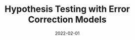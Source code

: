 ---
title: "Hypothesis Testing with Error Correction Models"
collection: publications
permalink: /publication/2021-HypothesisTesting
excerpt: "Grant and Lebo (2016) and Keele et al. (2016) clarify the conditions under which the popular general error correction model (GECM) can be used and interpreted easily: In a bivariate GECM the data must be integrated in order to rely on the error correction coefficient, `alpha^{*}_{1}`, to test cointegration and measure the rate of error correction between a single exogenous $x$ and a dependent variable, $y$. Here we demonstrate that even if the data are all integrated, the test on `alpha^{*}_{1}` is misunderstood when there is more than a single independent variable. The null hypothesis is that there is no cointegration between $y$ and any $x$ but the correct alternative hypothesis is that $y$ is cointegrated with at least one—but not necessarily more than one—of the $x$'s. A significant can occur when some $I(1)$ regressors are not cointegrated and the equation is not balanced. Thus, the correct limiting distributions of the right-hand-side long-run coefficients may be unknown. We use simulations to demonstrate the problem and then discuss implications for applied examples."
date: 2022-02-01
venue: 'Political Science Research & Methods'
paperurl: '/files/articles/kraft2021hypothesis_accepted.pdf'
appendix: '/files/articles/kraft2021hypothesis_appendix.pdf'
link: 'https://doi.org/10.1017/psrm.2021.41'
citation: 'Kraft, Patrick, Ellen M. Key, and Matthew J. Lebo. (forthcoming). &quot;Hypothesis Testing with Error Correction Models.&quot; <i>Political Science Research & Methods</i>. https://doi.org/10.1017/psrm.2021.41'
---